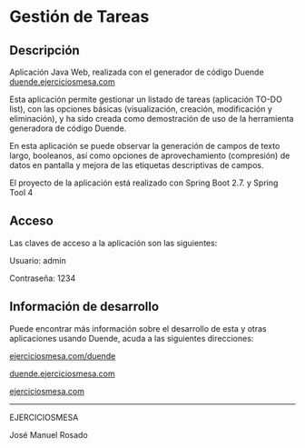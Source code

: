 # Gestión de Tareas

## Descripción

Aplicación Java Web, realizada con el generador de código Duende [duende.ejerciciosmesa.com](https://ejerciciosmesa.com/duende)

Esta aplicación permite gestionar un listado de tareas (aplicación TO-DO list), con las opciones básicas (visualización, creación, modificación y eliminación), y ha sido creada como demostración de uso de la herramienta generadora de código Duende. 

En esta aplicación se puede observar la generación de campos de texto largo, booleanos, así como opciones de aprovechamiento (compresión) de datos en pantalla y mejora de las etiquetas descriptivas de campos.

El proyecto de la aplicación está realizado con Spring Boot 2.7. y Spring Tool 4

## Acceso

Las claves de acceso a la aplicación son las siguientes:

Usuario: admin

Contraseña: 1234

## Información de desarrollo

Puede encontrar más información sobre el desarrollo de esta y otras aplicaciones usando Duende, acuda a las siguientes direcciones:

[ejerciciosmesa.com/duende](https://ejerciciosmesa.com/duende)

[duende.ejerciciosmesa.com](https://ejerciciosmesa.com/duende)

[ejerciciosmesa.com](https://ejerciciosmesa.com)

***

EJERCICIOSMESA

José Manuel Rosado
